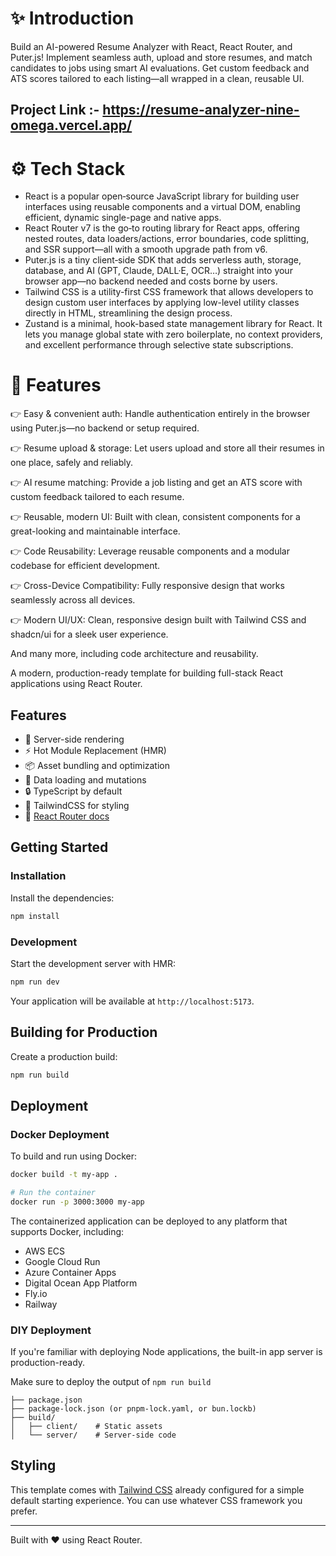 # ✨ Introduction
Build an AI-powered Resume Analyzer with React, React Router, and Puter.js! Implement seamless auth, upload and store resumes, and match candidates to jobs using smart AI evaluations. Get custom feedback and ATS scores tailored to each listing—all wrapped in a clean, reusable UI.

## Project Link :-  https://resume-analyzer-nine-omega.vercel.app/

# ⚙️ Tech Stack
- React is a popular open‑source JavaScript library for building user interfaces using reusable components and a virtual DOM, enabling efficient, dynamic single-page and native apps.
- React Router v7 is the go‑to routing library for React apps, offering nested routes, data loaders/actions, error boundaries, code splitting, and SSR support—all with a smooth upgrade path from v6.
- Puter.js is a tiny client‑side SDK that adds serverless auth, storage, database, and AI (GPT, Claude, DALL·E, OCR…) straight into your browser app—no backend needed and costs borne by users.
- Tailwind CSS is a utility-first CSS framework that allows developers to design custom user interfaces by applying low-level utility classes directly in HTML, streamlining the design process.
- Zustand is a minimal, hook-based state management library for React. It lets you manage global state with zero boilerplate, no context providers, and excellent performance through selective state subscriptions.

# 🔋 Features
👉 Easy & convenient auth: Handle authentication entirely in the browser using Puter.js—no backend or setup required.

👉 Resume upload & storage: Let users upload and store all their resumes in one place, safely and reliably.

👉 AI resume matching: Provide a job listing and get an ATS score with custom feedback tailored to each resume.

👉 Reusable, modern UI: Built with clean, consistent components for a great-looking and maintainable interface.

👉 Code Reusability: Leverage reusable components and a modular codebase for efficient development.

👉 Cross-Device Compatibility: Fully responsive design that works seamlessly across all devices.

👉 Modern UI/UX: Clean, responsive design built with Tailwind CSS and shadcn/ui for a sleek user experience.

And many more, including code architecture and reusability.


A modern, production-ready template for building full-stack React applications using React Router.

## Features

- 🚀 Server-side rendering
- ⚡️ Hot Module Replacement (HMR)
- 📦 Asset bundling and optimization
- 🔄 Data loading and mutations
- 🔒 TypeScript by default
- 🎉 TailwindCSS for styling
- 📖 [React Router docs](https://reactrouter.com/)

## Getting Started

### Installation

Install the dependencies:

```bash
npm install
```

### Development

Start the development server with HMR:

```bash
npm run dev
```

Your application will be available at `http://localhost:5173`.

## Building for Production

Create a production build:

```bash
npm run build
```

## Deployment

### Docker Deployment

To build and run using Docker:

```bash
docker build -t my-app .

# Run the container
docker run -p 3000:3000 my-app
```

The containerized application can be deployed to any platform that supports Docker, including:

- AWS ECS
- Google Cloud Run
- Azure Container Apps
- Digital Ocean App Platform
- Fly.io
- Railway

### DIY Deployment

If you're familiar with deploying Node applications, the built-in app server is production-ready.

Make sure to deploy the output of `npm run build`

```
├── package.json
├── package-lock.json (or pnpm-lock.yaml, or bun.lockb)
├── build/
│   ├── client/    # Static assets
│   └── server/    # Server-side code
```

## Styling

This template comes with [Tailwind CSS](https://tailwindcss.com/) already configured for a simple default starting experience. You can use whatever CSS framework you prefer.

---

Built with ❤️ using React Router.

